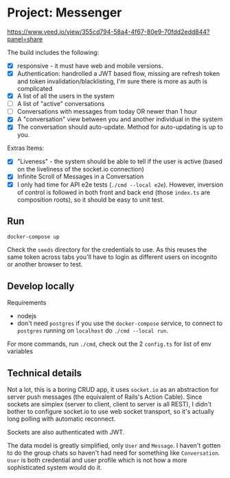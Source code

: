 # Project: Messenger

https://www.veed.io/view/355cd794-58a4-4f67-80e9-70fdd2edd844?panel=share

The build includes the following:

- [x] responsive - it must have web and mobile versions.
- [x] Authentication: handrolled a JWT based flow, missing are refresh token and token invalidation/blacklisting, I'm sure there is more as auth is complicated
- [x] A list of all the users in the system
- [ ] A list of "active" conversations
- [ ] Conversations with messages from today OR newer than 1 hour
- [x] A "conversation" view between you and another individual in the system
- [x] The conversation should auto-update. Method for auto-updating is up to you.

Extras Items:

- [x] "Liveness" - the system should be able to tell if the user is active (based on the liveliness of the socket.io connection)
- [x] Infinite Scroll of Messages in a Conversation
- [x] I only had time for API e2e tests (`./cmd --local e2e`). However, inversion of control is followed in both front and back end (those `index.ts` are composition roots), so it should be easy to unit test.

## Run

`docker-compose up`

Check the `seeds` directory for the credentials to use. As this reuses the same token across tabs you'll have to login as different users on incognito or another browser to test.

## Develop locally
Requirements
- nodejs
- don't need `postgres` if you use the `docker-compose` service, to connect to `postgres` running on `localhost` do `./cmd --local run`.

For more commands, run `./cmd`, check out the 2 `config.ts` for list of env variables

## Technical details

Not a lot, this is a boring CRUD app, it uses `socket.io` as an abstraction for server push messages (the equivalent of Rails's Action Cable). Since sockets are simplex (server to client, client to server is all REST), I didn't bother to configure socket.io to use web socket transport, so it's actually long polling with automatic reconnect.

Sockets are also authenticated with JWT.

The data model is greatly simplified, only `User` and `Message`. I haven't gotten to do the group chats so haven't had need for something like `Conversation`. `User` is both credential and user profile which is not how a more sophisticated system would do it.
